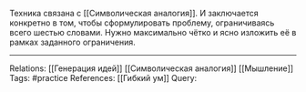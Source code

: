 Техника связана с [[Символическая аналогия]]. И заключается конкретно в том, чтобы сформулировать проблему, ограничиваясь всего шестью словами. Нужно максимально чётко и ясно изложить её в рамках заданного ограничения. 

___
Relations: [[Генерация идей]] [[Символическая аналогия]] [[Мышление]] 
Tags: #practice 
References: [[Гибкий ум]] 
Query: 